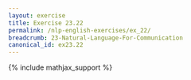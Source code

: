 ```yaml
---
layout: exercise
title: Exercise 23.22
permalink: /nlp-english-exercises/ex_22/
breadcrumb: 23-Natural-Language-For-Communication
canonical_id: ex23.22
---
```


{% include mathjax_support %}
